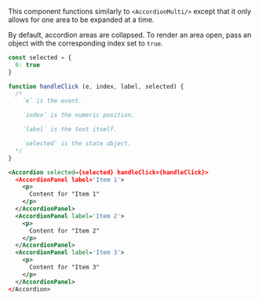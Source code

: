 This component functions similarly to `<AccordionMulti/>` except that it only allows for one area to be expanded at a time.

By default, accordion areas are collapsed. To render an area open, pass an object with the corresponding index set to `true`.

```js
const selected = {
  0: true
}

function handleClick (e, index, label, selected) {
  /*
    `e` is the event.

    `index` is the numeric position.

    `label` is the text itself.

    `selected` is the state object.
  */
}
```

```xml
<Accordion selected={selected} handleClick={handleClick}>
  <AccordionPanel label='Item 1'>
    <p>
      Content for "Item 1"
    </p>
  </AccordionPanel>
  <AccordionPanel label='Item 2'>
    <p>
      Content for "Item 2"
    </p>
  </AccordionPanel>
  <AccordionPanel label='Item 3'>
    <p>
      Content for "Item 3"
    </p>
  </AccordionPanel>
</Accordion>
```